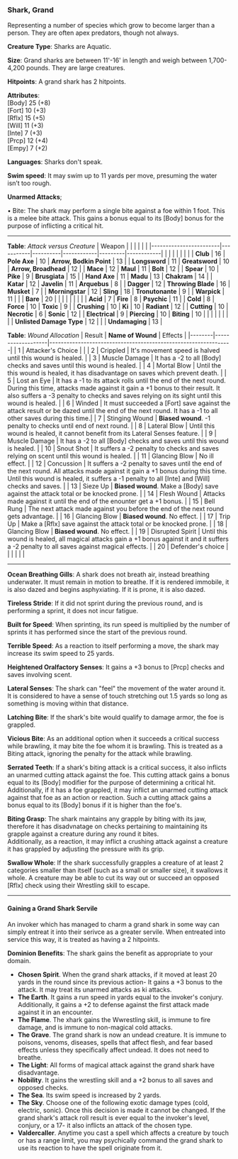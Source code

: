 ### Shark, Grand
Representing a number of species which grow to become larger than a person. They are often apex predators, though not always.

**Creature Type**: Sharks are Aquatic.

**Size**: Grand sharks are between 11'-16' in length and weigh between 1,700-4,200 pounds. They are large creatures.

**Hitpoints**: A grand shark has 2 hitpoints.

**Attributes**:  
[Body] 25  (+8)  
[Fort] 10  (+3)  
[Rflx] 15  (+5)  
[Will] 11  (+3)  
[Inte] 7   (+3)  
[Prcp] 12  (+4)  
[Empy] 7   (+2)  

**Languages**: Sharks don't speak.

**Swim speed**: It may swim up to 11 yards per move, presuming the water isn’t too rough.

**Unarmed Attacks**;

 • Bite: The shark may perform a single bite against a foe within 1 foot. This is a melee bite attack. This gains a bonus equal to its [Body] bonus for the purpose of inflicting a critical hit.

-----

**Table**: *Attack versus Creature*
| Weapon                 |          |            |         |            |         |
|------------------------|-----------|----------|------------|---------|------------|
|                        |          |            |         |            |         |
| **Club**                   | 16     | **Pole Axe**       | 10     | **Arrow, Bodkin Point**    | 13    |
| **Longsword**              | 11     | **Greatsword**     | 10     | **Arrow, Broadhead**       | 12    |
| **Mace**                   | 12     | **Maul**           | 11     | **Bolt**                   | 12    |
| **Spear**                  | 10     | **Pike**           | 9      | **Brusgiata**              | 15    |
| **Hand Axe**               | 11     | **Madu**           | 13     | **Chakram**                | 14    |
| **Katar**                  | 12     | **Javelin**        | 11     | **Arquebus**               | 8     |
| **Dagger**                 | 12     | **Throwing Blade** | 16     | **Musket**                 | 7     |
| **Morningstar**            | 12     | **Sling**          | 18     | **Tronutonante**           | 9     |
| **Warpick**                | 11     |              |              | **Bare**                   | 20    |
|                        |           |          |            |         |            |
| **Acid**                   | 7      | **Fire**           | 8      | **Psychic**               | 11     |
| **Cold**                   | 8      | **Force**          | 10     | **Toxic**                 | 9      |
| **Crushing**               | 10     | **Ki**             | 10     | **Radiant**               | 12     |
| **Cutting**                | 10     | **Necrotic**       | 6      | **Sonic**                 | 12     |
| **Electrical**             | 9      | **Piercing**       | 10     | **Biting**                | 10     |
|                        |           |          |            |         |            |
| **Unlisted Damage Type** | 12 |                    |              | **Undamaging** | 13 |



**Table**: *Wound Allocation*
| Result | **Name of Wound** | Effects                                                        |
|--------|-------------------|----------------------------------------------------------------|
|   1    | Attacker's Choice |                                                                |
|   2    | Crippled          | It's movement speed is halved until this wound is healed.      |
|   3    | Muscle Damage     | It has a -2 to all [Body] checks and saves until this wound is healed. |
|   4    | Mortal Blow       | Until the this wound is healed, it has disadvantage on saves which prevent death. |
|   5    | Lost an Eye       | It has a -1 to its attack rolls until the end of the next round. During this time, attacks made against it gain a +1 bonus to their result. It also suffers a -3 penalty to checks and saves relying on its sight until this wound is healed. |
|   6    | Winded            | It must succeeded a [Fort] save against the attack result or be dazed until the end of the next round. It has a -1 to all other saves during this time.|
|   7    | Stinging Wound    | **Biased wound**. -1 penalty to checks until end of next round. |
|   8    | Lateral Blow      | Until this wound is healed, it cannot benefit from its Lateral Senses feature.                                     |
|   9    | Muscle Damage     | It has a -2 to all [Body] checks and saves until this wound is healed. |
|   10   | Snout Shot        | It suffers a -2 penalty to checks and saves relying on scent until this wound is healed. |
|   11   | Glancing Blow     | No ill effect. |
|   12   | Concussion        | It suffers a -2 penalty to saves until the end of the next round. All attacks made against it gain a +1 bonus during this time. Until this wound is healed, it suffers a -1 penalty to all [Inte] and [Will] checks and saves. |
|   13   | Sieze Up          | **Biased wound**. Make a [Body] save against the attack total or be knocked prone. |
|   14   | Flesh Wound       | Attacks made against it until the end of the enounter get a +1 bonus. |
|   15   | Bell Rung         | The next attack made against you before the end of the next round gets advantage.  |
|   16   | Glancing Blow     | **Biased wound**. No effect. |
|   17   | Trip Up           | Make a [Rflx] save against the attack total or be knocked prone.                                  |
|   18   | Glancing Blow     | **Biased wound**. No effect. |
|   19   | Disrupted Spirit  | Until this wound is healed, all magical attacks gain a +1 bonus against it and it suffers a -2 penalty to all saves against magical effects. |
|   20   | Defender's choice |                                   |
|        |                                                |                                   |

-----

**Ocean Breathing Gills**: A shark does not breath air, instead breathing underwater. It must remain in motion to breathe. If it is rendered immobile, it is also dazed and begins asphyxiating. If it is prone, it is also dazed.

**Tireless Stride**: If it did not sprint during the previous round, and is performing a sprint, it does not incur fatigue.

**Built for Speed**: When sprinting, its run speed is multiplied by the number of sprints it has performed since the start of the previous round.

**Terrible Speed**: As a reaction to itself performing a move, the shark may increase its swim speed to 25 yards.

**Heightened Oralfactory Senses**: It gains a +3 bonus to [Prcp] checks and saves involving scent.

**Lateral Senses**: The shark can "feel" the movement of the water around it. It is considered to have a sense of touch stretching out 1.5 yards so long as something is moving within that distance.

**Latching Bite**: If the shark's bite would qualify to damage armor, the foe is grappled.

**Vicious Bite**: As an additional option when it succeeds a critical success while brawling, it may bite the foe whom it is brawling. This is treated as a Biting attack, ignoring the penalty for the attack while brawling.

**Serrated Teeth**: If a shark's biting attack is a critical success, it also inflicts an unarmed cutting attack against the foe. This cutting attack gains a bonus equal to its [Body] modifier for the purpose of determining a critical hit.  
Additionally, if it has a foe grappled, it may inflict an unarmed cutting attack against that foe as an action or reaction. Such a cutting attack gains a bonus equal to its [Body] bonus if it is higher than the foe's.

**Biting Grasp**: The shark maintains any grapple by biting with its jaw, therefore it has disadvnatage on checks pertaining to maintaining its grapple against a creature during any round it bites.  
Additionally, as a reaction, it may inflict a crushing attack against a creature it has grappled by adjusting the pressure with its grip.

**Swallow Whole**: If the shark successfully grapples a creature of at least 2 categories smaller than itself (such as a small or smaller size), it swallows it whole. A creature may be able to cut its way out or succeed an opposed [Rflx] check using their Wrestling skill to escape.

-----

#### Gaining a Grand Shark Servile

An invoker which has managed to charm a grand shark in some way can simply entreat it into their serivce as a greater servile. When entreated into service this way, it is treated as having a 2 hitpoints.

**Dominion Benefits**: The shark gains the benefit as appropriate to your domain.  
* **Chosen Spirit**. When the grand shark attacks, if it moved at least 20 yards in the round since its previous action- It gains a +3 bonus to the attack. It may treat its unarmed attacks as ki attacks.
* **The Earth**. It gains a run speed in yards equal to the invoker's conjury. Additionally, it gains a +2 to defense against the first attack made against it in an encounter.
* **The Flame**. The xhark gains the Wwrestling skill, is immune to fire damage, and is immune to non-magical cold attacks.
* **The Grave**. The grand shark is now an undead creature. It is immune to poisons, venoms, diseases, spells that affect flesh, and fear based effects unless they specifically affect undead. It does not need to breathe.
* **The Light**: All forms of magical attack against the grand shark have disadvantage.
* **Nobility**. It gains the wrestling skill and a +2 bonus to all saves and opposed checks.
* **The Sea**. Its swim speed is increased by 2 yards.
* **The Sky**. Choose one of the following exotic damage types (cold, electric, sonic). Once this decision is made it cannot be changed. If the grand shark's attack roll result is ever equal to the invoker's level, conjury, or a 17- it also inflicts an attack of the chosen type.
* **Valdercaller**. Anytime you cast a spell which affects a creature by touch or has a range limit, you may psychically command the grand shark to use its reaction to have the spell originate from it.
